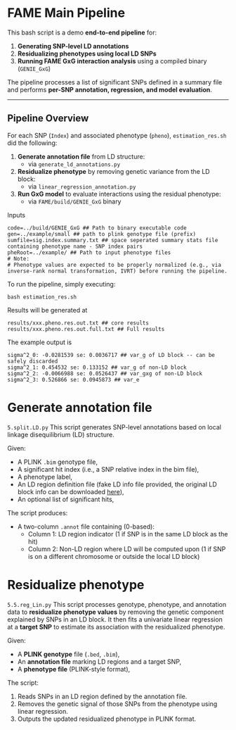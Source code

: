 # FAME Main Pipeline

This bash script is a demo **end-to-end pipeline** for:

1. **Generating SNP-level LD annotations**
2. **Residualizing phenotypes using local LD SNPs**
3. **Running FAME GxG interaction analysis** using a compiled binary (`GENIE_GxG`)

The pipeline processes a list of significant SNPs defined in a summary file and performs **per-SNP annotation, regression, and model evaluation**.

---

## Pipeline Overview

For each SNP (`Index`) and associated phenotype (`pheno`), `estimation_res.sh` did the following:

1. **Generate annotation file** from LD structure:
    - via `generate_ld_annotations.py`
2. **Residualize phenotype** by removing genetic variance from the LD block:
    - via `linear_regression_annotation.py`
3. **Run GxG model** to evaluate interactions using the residual phenotype:
    - via `FAME/build/GENIE_GxG` binary

Inputs
```
code=../build/GENIE_GxG ## Path to binary executable code
gen=../example/small ## path to plink genotype file (prefix)
sumfile=sig.index.summary.txt ## space seperated summary stats file containing phenotype name - SNP index pairs
pheRoot=../example/ ## Path to input phenotype files 
# Note:
# Phenotype values are expected to be properly normalized (e.g., via inverse-rank normal transformation, IVRT) before running the pipeline.
```

To run the pipeline, simply executing:
```
bash estimation_res.sh
```

Results will be generated at
```
results/xxx.pheno.res.out.txt ## core results
results/xxx.pheno.res.out.full.txt ## Full results
```
The example output is
```
sigma^2_0: -0.0281539 se: 0.0036717 ## var_g of LD block -- can be safely discarded
sigma^2_1: 0.454532 se: 0.133152 ## var_g of non-LD block
sigma^2_2: -0.0066988 se: 0.0526437 ## var_gxg of non-LD block
sigma^2_3: 0.526866 se: 0.0945873 ## var_e

```

# Generate annotation file
`5.split.LD.py`
This script generates SNP-level annotations based on local linkage disequilibrium (LD) structure.


Given:
- A PLINK `.bim` genotype file,
- A significant hit index (i.e., a SNP relative index in the bim file),
- A phenotype label,
- An LD region definition file (fake LD info file provided, the original LD block info can be downloaded [here](https://bitbucket.org/nygcresearch/ldetect-data/src/master/)),
- An optional list of significant hits,

The script produces:
- A two-column `.annot` file containing (0-based):
  - Column 1: LD region indicator (1 if SNP is in the same LD block as the hit)
  - Column 2: Non-LD region where LD will be computed upon (1 if SNP is on a different chromosome or outside the local LD block)


# Residualize phenotype
`5.5.reg_Lin.py`
This script processes genotype, phenotype, and annotation data to **residualize phenotype values** by removing the genetic component explained by SNPs in an LD block. It then fits a univariate linear regression at a **target SNP** to estimate its association with the residualized phenotype.

Given:
- A **PLINK genotype** file (`.bed`, `.bim`),
- An **annotation file** marking LD regions and a target SNP,
- A **phenotype file** (PLINK-style format),

The script:
1. Reads SNPs in an LD region defined by the annotation file.
2. Removes the genetic signal of those SNPs from the phenotype using linear regression.
4. Outputs the updated residualized phenotype in PLINK format.
